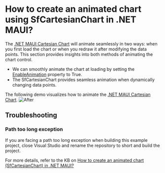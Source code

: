 # How to create an animated chart using SfCartesianChart in .NET MAUI?
	
The [.NET MAUI Cartesian Chart](https://help.syncfusion.com/maui/cartesian-charts/getting-started) will animate seamlessly in two ways: when you first load the chart or when you redraw it after modifying the data points. This section provides insights into both methods of animating the chart control.

* We can smoothly animate the chart at loading by setting the [EnableAnimation](https://help.syncfusion.com/cr/maui/Syncfusion.Maui.Charts.ChartSeries.html#Syncfusion_Maui_Charts_ChartSeries_EnableAnimation) property to True.
* The SfCartesianChart provides seamless animation when dynamically changing data points.


The following demo visualizes how to animate the [.NET MAUI Cartesian Chart](https://www.syncfusion.com/maui-controls/maui-cartesian-charts).
![After](https://github.com/SyncfusionExamples/How-to-create-an-animated-chart-using-SfCartesianChart-in-.NET-MAUI/assets/103025761/b6573fc8-e200-4190-bbc2-4caff832e9a3)


## Troubleshooting
### Path too long exception
If you are facing a path too long exception when building this example project, close Visual Studio and rename the repository to short and build the project.

For more details, refer to the KB on [How to create an animated chart (SfCartesianChart) in .NET MAUI?](https://support.syncfusion.com/kb/article/14943/how-to-create-an-animated-chart-sfcartesianchart-in-net-maui-)
